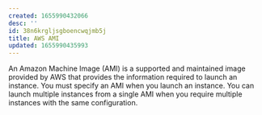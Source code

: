 ```yaml
---
created: 1655990432066
desc: ''
id: 38n6krgljsgboencwqjmb5j
title: AWS AMI
updated: 1655990435993
---
```

   
An Amazon Machine Image (AMI) is a supported and maintained image provided by AWS that provides the information required to launch an instance. You must specify an AMI when you launch an instance. You can launch multiple instances from a single AMI when you require multiple instances with the same configuration.